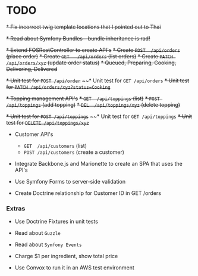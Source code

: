 # TODO

~~* Fix incorrect twig template locations that I pointed out to Thai~~

~~* Read about Symfony Bundles - bundle inheritance is rad!~~

~~* Extend FOSRestController to create API's~~
  ~~* Create `POST  /api/orders`             (place order)~~
  ~~* Create `GET   /api/orders`             (list orders)~~
  ~~* Create `PATCH /api/orders/xyz`         (update order status)~~
      ~~* Queued, Preparing, Cooking, Delivering, Delivered~~

~~* Unit test for `POST /api/order`~~
~~* Unit test for `GET /api/orders`
~~* Unit test for `PATCH /api/orders/xyz?status=Cooking`~~

~~* Topping management API's~~
  ~~* `GET  /api/toppings`                (list)~~
  ~~* `POST /api/toppings`                (add topping)~~
  ~~* `DEL  /api/toppings/xyz`            (delete topping)~~

~~* Unit test for `POST /api/toppings`~~
~~* Unit test for `GET /api/toppings`
~~* Unit test for `DELETE /api/toppings/xyz`~~

* Customer API's
  * `GET  /api/customers`            (list)
  * `POST /api/customers`            (create a customer)

* Integrate Backbone.js and Marionette to create an SPA that uses the API's

* Use Symfony Forms to server-side validation

* Create Doctrine relationship for Customer ID in GET /orders



### Extras

* Use Doctrine Fixtures in unit tests

* Read about `Guzzle`

* Read about `Symfony Events`

* Charge $1 per ingredient, show total price

* Use Convox to run it in an AWS test environment
